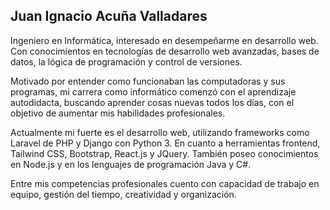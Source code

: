 ## Juan Ignacio Acuña Valladares
Ingeniero en Informática, interesado en desempeñarme en desarrollo web. Con conocimientos en tecnologías de desarrollo web avanzadas, bases de datos, la lógica de programación y control de versiones.  

Motivado por entender como funcionaban las computadoras y sus programas, mi carrera como informático comenzó con el aprendizaje autodidacta, buscando aprender cosas nuevas todos los días, con el objetivo de aumentar mis habilidades profesionales.  

Actualmente mi fuerte es el desarrollo web, utilizando frameworks como Laravel de PHP y Django con Python 3. En cuanto a herramientas frontend, Tailwind CSS, Bootstrap, React.js y JQuery. También poseo conocimientos en Node.js y en los lenguajes de programación Java y C#.  

Entre mis competencias profesionales cuento con capacidad de trabajo en equipo, gestión del tiempo, creatividad y organización.


<!--
**Juan-Acuna/Juan-Acuna** is a ✨ _special_ ✨ repository because its `README.md` (this file) appears on your GitHub profile.

Here are some ideas to get you started:

- 🔭 I’m currently working on ...
- 🌱 I’m currently learning ...
- 👯 I’m looking to collaborate on ...
- 🤔 I’m looking for help with ...
- 💬 Ask me about ...
- 📫 How to reach me: ...
- 😄 Pronouns: ...
- ⚡ Fun fact: ...
-->
